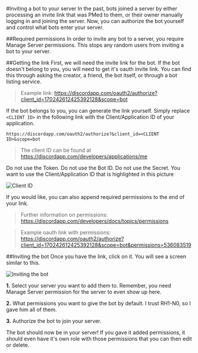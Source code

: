 #Inviting a bot to your server
In the past, bots joined a server by either processing an invite link that was PMed to them, or their owner manually logging in and joining the server. Now, you can authorize the bot yourself and control what bots enter your server.

##Required permissions
In order to invite any bot to a server, you require Manage Server permissions. This stops any random users from inviting a bot to your server.

##Getting the link
First, we will need the invite link for the bot. If the bot doesn't belong to you, you will need to get it's oauth invite link. You can find this through asking the creator, a friend, the bot itself, or through a bot listing service.

>Example link: https://discordapp.com/oauth2/authorize?client_id=170242612425392128&scope=bot

If the bot belongs to you, you can generate the link yourself. Simply replace `<CLIENT ID>` in the following link with the Client/Application ID of your application.

```https://discordapp.com/oauth2/authorize?&client_id=<CLIENT ID>&scope=bot```

>The client ID can be found at https://discordapp.com/developers/applications/me

Do not use the Token. Do not use the Bot ID. Do not use the Secret. You want to use the Client/Application ID that is highlighted in this picture

![Client ID](http://i.imgur.com/vSj2IZX.png)

If you would like, you can also append required permissions to the end of your link.

>Further information on permissions:  https://discordapp.com/developers/docs/topics/permissions

>Example oauth link with permissions: https://discordapp.com/oauth2/authorize?client_id=170242612425392128&scope=bot&permissions=536083519

##Inviting the bot
Once you have the link, click on it. You will see a screen similar to this.

![Inviting the bot](http://i.imgur.com/kdoTF7p.png)

**1.** Select your server you want to add them to. Remember, you need Manage Server permission for the server to even show up here.

**2.** What permissions you want to give the bot by default. I trust RH1-N0, so I gave him all of them.

**3.** Authorize the bot to join your server.

The bot should now be in your server! If you gave it added permissions, it should even have it's own role with those permissions that you can then edit or delete.

